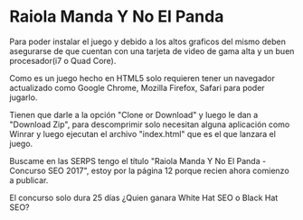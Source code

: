 # Raiola Manda Y No El Panda

Para poder instalar el juego y debido a los altos graficos del mismo deben asegurarse de que cuentan con una tarjeta de video de gama alta y un buen procesador(i7 o Quad Core).

Como es un juego hecho en HTML5 solo requieren tener un navegador actualizado como Google Chrome, Mozilla Firefox, Safari para poder jugarlo.

Tienen que darle a la opción "Clone or Download" y luego le dan a "Download Zip", para descomprimir solo necesitan alguna aplicación como Winrar y luego ejecutan el archivo "index.html" que es el que lanzara el juego.

Buscame en las SERPS tengo el título "Raiola Manda Y No El Panda - Concurso SEO 2017", estoy por la página 12 porque recien ahora comienzo a publicar.

El concurso solo dura 25 días ¿Quien ganara White Hat SEO o Black Hat SEO?
